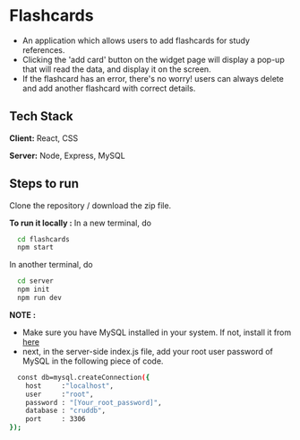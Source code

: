 
# Flashcards

- An application which allows users to add flashcards for study references. 
- Clicking the 'add card' button on the widget page will display a pop-up that will read the data, and display it on the screen. 
- If the flashcard has an error, there's no worry! users can always delete and add another flashcard with correct details.


## Tech Stack

**Client:** React, CSS

**Server:** Node, Express, MySQL


## Steps to run

Clone the repository / download the zip file. 

**To run it locally :**
In a new terminal, do

```bash
  cd flashcards
  npm start
```
In another terminal, do

```bash
  cd server
  npm init
  npm run dev
```
**NOTE :**

- Make sure you have MySQL installed in your system. If not, install it from [here](https://dev.mysql.com/downloads/installer/)
- next, in the server-side index.js file, add your root user password of MySQL in the following piece of code.

```bash
  const db=mysql.createConnection({
    host     :"localhost",
    user     :"root",
    password : "[Your_root_password]",
    database : "cruddb",
    port     : 3306
});
```


